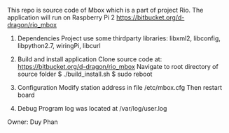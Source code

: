 This repo is source code of Mbox which is a part of project Rio. The application will run on Raspberry Pi 2
https://bitbucket.org/d-dragon/rio_mbox

1. Dependencies
Project use some thirdparty libraries: libxml2, libconfig, libpython2.7, wiringPi, libcurl

2. Build and install application
Clone source code at: https://bitbucket.org/d-dragon/rio_mbox
Navigate to root directory of source folder
$ ./build_install.sh
$ sudo reboot

3. Configuration
Modify station address in file /etc/mbox.cfg
Then restart board

4. Debug
Program log was located at /var/log/user.log

Owner: Duy Phan
